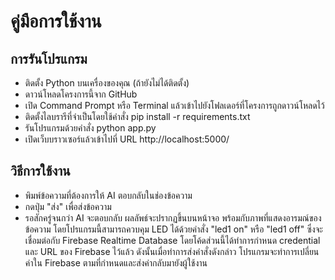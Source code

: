 # คู่มือการใช้งาน
## การรันโปรแกรม
* ติดตั้ง Python บนเครื่องของคุณ (ถ้ายังไม่ได้ติดตั้ง)
* ดาวน์โหลดโครงการนี้จาก GitHub
* เปิด Command Prompt หรือ Terminal แล้วเข้าไปยังโฟลเดอร์ที่โครงการถูกดาวน์โหลดไว้
* ติดตั้งไลบรารีที่จำเป็นโดยใช้คำสั่ง pip install -r requirements.txt
* รันโปรแกรมด้วยคำสั่ง python app.py
* เปิดเว็บบราวเซอร์แล้วเข้าไปที่ URL http://localhost:5000/

## วิธีการใช้งาน
* พิมพ์ข้อความที่ต้องการให้ AI ตอบกลับในช่องข้อความ
* กดปุ่ม "ส่ง" เพื่อส่งข้อความ
* รอสักครู่จนกว่า AI จะตอบกลับ
ผลลัพธ์จะปรากฏขึ้นบนหน้าจอ พร้อมกับภาพที่แสดงอารมณ์ของข้อความ
โดยโปรแกรมนี้สามารถควบคุม LED ได้ด้วยคำสั่ง "led1 on" หรือ "led1 off" ซึ่งจะเชื่อมต่อกับ Firebase Realtime Database โดยโค้ดส่วนนี้ได้ทำการกำหนด credential และ URL ของ Firebase ไว้แล้ว ดังนั้นเมื่อทำการส่งคำสั่งดังกล่าว โปรแกรมจะทำการเปลี่ยนค่าใน Firebase ตามที่กำหนดและส่งค่ากลับมายังผู้ใช้งาน
